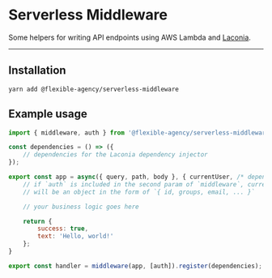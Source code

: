 # Serverless Middleware

Some helpers for writing API endpoints using AWS Lambda and [Laconia](https://github.com/laconiajs/laconia).

---

## Installation

```shell
yarn add @flexible-agency/serverless-middleware
```

## Example usage

```js
import { middleware, auth } from '@flexible-agency/serverless-middleware';

const dependencies = () => ({
	// dependencies for the Laconia dependency injector
});

export const app = async({ query, path, body }, { currentUser, /* dependences */ }) => {
	// if `auth` is included in the second param of `middleware`, currentUser
	// will be an object in the form of `{ id, groups, email, ... }`

	// your business logic goes here

	return {
		success: true,
		text: 'Hello, world!'
	};
}

export const handler = middleware(app, [auth]).register(dependencies);
```
